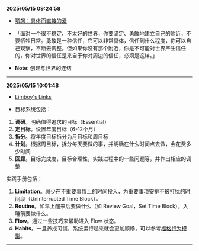 
**2025/05/15 09:24:58**

- [项飙：具体而直接的爱](https://mp.weixin.qq.com/s/849aJ99a_jrOTam2AUu4EQ)

- 「面对一个很不稳定、不太好的世界，你要坚定、勇敢地建立自己的附近，不要牺牲日常。勇敢是一种信任，它可以非常具体，信任到什么程度，你可以自己观察，不断去调整。但如果你没有那个附近，你是不可能对世界产生信任的，你对世界的信任是来自于你对周边的信任，必须是这样。」
- **Note**: 创建与世界的连结

---


**2025/05/15 10:01:48**

- [Limboy's Links](https://limboy.me/links?page=6)

- <p>目标系统包括：</p>
<ol>
<li><strong>调研</strong>。明确值得追求的目标（Essential）</li>
<li><strong>定目标</strong>。设置年度目标（6-12个月）</li>
<li><strong>拆分</strong>。将年度目标拆分为月目标和周目标</li>
<li><strong>计划</strong>。根据周目标，拆分每天要做的事，并明确在什么时间点去做，会花费多少时间</li>
<li><strong>回顾</strong>。目标完成度，目标合理性，实践过程中的一些问题等，并作出相应的调整</li>
</ol>
<p>实践手册包括：</p>
<ol>
<li><strong>Limitation</strong>。减少在不重要事情上的时间投入，为重要事项安排不被打扰的时间段（Uninterrupted Time Block）。</li>
<li><strong>Routine</strong>。如早上醒来后要做什么（如 Review Goal，Set Time Block），入睡前要做什么。</li>
<li><strong>Flow</strong>。通过一些技巧来帮助进入 Flow 状态。</li>
<li><strong>Habits</strong>。一旦养成习惯，系统运行起来就会更加顺畅，可以参考<a href="https://book.douban.com/subject/35594496/">福格行为模型</a>。</li></ol>


---

